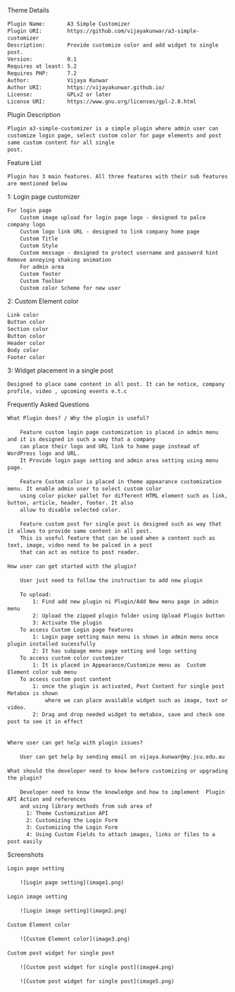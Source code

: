 Theme Details

    Plugin Name:       A3 Simple Customizer
    Plugin URI:        https://github.com/vijayakunwar/a3-simple-customizer
    Description:       Provide customize color and add widget to single post.
    Version:           0.1
    Requires at least: 5.2
    Requires PHP:      7.2
    Author:            Vijaya Kunwar
    Author URI:        https://vijayakunwar.github.io/
    License:           GPLv2 or later
    License URI:       https://www.gnu.org/licenses/gpl-2.0.html

Plugin Description 

    Plugin a3-simple-customizer is a simple plugin where admin user can
    customize login page, select custom color for page elements and post same custom content for all single
    post.

Feature List 

    Plugin has 3 main features. All three features with their sub features are mentioned below

1: Login page customizer

    For login page
        Custom image upload for login page logo - designed to palce company logo
        Custom logo link URL - designed to link company home page
        Custom Title
        Custom Style
        Custom message - designed to protect username and password hint
    Remove annoying shaking animation
        For admin area
        Custom footer
        Custom Toolbar
        Custom color Scheme for new user

2: Custom Element color

    Link color
    Button color
    Section color
    Button color
    Header color
    Body color
    Footer color

3: Widget placement in a single post

    Designed to place same content in all post. It can be notice, company profile, video , upcoming events e.t.c

Frequently Asked Questions 

    What Plugin does? / Why the plugin is useful?

        Feature custom login page customization is placed in admin menu and it is designed in such a way that a company
        can place their logo and URL link to home page instead of WordPress logo and URL.
        It Provide login page setting and admin area setting using menu page.
    
        Feature Custom color is placed in theme appearance customization menu. It enable admin user to select custom color
        using color picker pallet for different HTML element such as link, button, article, header, footer. It also
        allow to disable selected color.
    
        Feature custom post for single post is designed such as way that it allows to provide same content in all post.
        This is useful feature that can be used when a content such as text, image, video need to be palced in a post
        that can act as notice to post reader.

    How user can get started with the plugin?

        User just need to follow the instruction to add new plugin
    
        To upload:
            1: Find add new plugin ni Plugin/Add New menu page in admin menu
            2: Upload the zipped plugin folder using Upload Plugin button
            3: Activate the plugin
        To access Custom Login page features
            1: Login page setting main menu is shown in admin menu once plugin installed sucessfully
            2: It has subpage menu page setting and logo setting
        To access custom color customizer
            1: It is placed in Appearance/Customize menu as  Custom Element color sub menu
        To access custom post content
            1: once the plugin is activated, Post Content for single post Metabox is shown
                where we can place available widget such as image, text or video.
            2: Drag and drop needed widget to metabox, save and check one post to see it in effect


    Where user can get help with plugin issues?

        User can get help by sending email on vijaya.kunwar@my.jcu.edu.au

    What should the developer need to know before customizing or upgrading the plugin?
    
        Developer need to know the knowledge and how to implement  Plugin API Action and references
        and using library methods from sub area of
          1: Theme Customization API
          2: Customizing the Login Form
          3: Customizing the Login Form
          4: Using Custom Fields to attach images, links or files to a post easily


Screenshots

    Login page setting
    
        ![Login page setting](image1.png)
        
    Login image setting
    
        ![Login image setting](image2.png)
        
    Custom Element color
    
        ![Custom Element color](image3.png)
        
    Custom post widget for single post
    
        ![Custom post widget for single post](image4.png)
        
        ![Custom post widget for single post](image5.png) 
    

